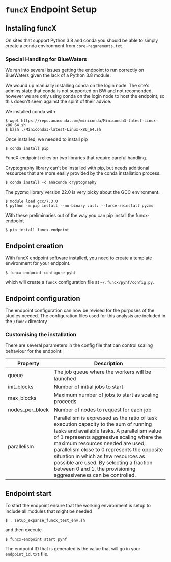 # `funcX` Endpoint Setup

## Installing funcX
On sites that support Python 3.8 and conda you should be able to simply create
a conda environment from `core-requrements.txt`.

### Special Handling for BlueWaters
We ran into several issues getting the endpoint to run correctly on BlueWaters
given the lack of a Python 3.8 module.

We wound up manually installing conda on the login node. The site's admins
state that conda is not supported on BW and not recomended, however we are only
using conda on the login node to host the endpoint, so this doesn't seem against
the spirit of their advice.

We installed conda with
```console
$ wget https://repo.anaconda.com/miniconda/Miniconda3-latest-Linux-x86_64.sh
$ bash ./Miniconda3-latest-Linux-x86_64.sh
```

Once installed, we needed to install pip
```console
$ conda install pip
```

FuncX-endpoint relies on two libraries that require careful handling.

Cryptography library can't be installed with pip, but needs additional resources
that are more easily provided by the conda installation process:

```console
$ conda install -c anaconda cryptography
```

The pyzmq library version 22.0 is very picky about the GCC environment.

```console
$ module load gcc/7.3.0
$ python -m pip install --no-binary :all: --force-reinstall pyzmq
```

With these preliminaries out of the way you can pip install the funcx-endpoint

```console
$ pip install funcx-endpoint
```

## Endpoint creation
With funcX endpoint software installed, you need to create a template
environment for your endpoint.

```console
$ funcx-endpoint configure pyhf
```

which will create a `funcX` configuration file at `~/.funcx/pyhf/config.py`.

## Endpoint configuration

The endpoint configuration can now be revised for the purposes of the studies
needed. The configuration files used for this analysis are included in the
`/funcx` directory

### Customising the installation
There are several parameters in the config file that can control scaling
behaviour for the endpoint:

|Property|Description|
|--------|-----------|
| queue   | The job queue where the workers will be launched |
| init_blocks | Number of initial jobs to start |
| max_blocks | Maximum number of jobs to start as scaling proceeds |
| nodes_per_block | Number of nodes to request for each job |
| parallelism | Parallelism is expressed as the ratio of task execution capacity to the sum of running tasks and available tasks. A parallelism value of 1 represents aggressive scaling where the maximum resources needed are used; parallelism close to 0 represents the opposite situation in which as few resources as possible are used. By selecting a fraction between 0 and 1, the provisioning aggressiveness can be controlled. |

## Endpoint start

To start the endpoint ensure that the working environment is setup to include all modules that might be needed

```console
$ . setup_expanse_funcx_test_env.sh
```

and then execute

```console
$ funcx-endpoint start pyhf
```

The endpoint ID that is generated is the value that will go in your `endpoint_id.txt` file.
